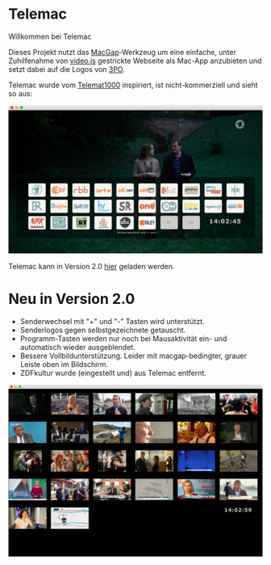 # Telemac


Willkommen bei Telemac 

Dieses Projekt nutzt das [MacGap](https://github.com/MacGapProject)-Werkzeug um eine einfache, unter Zuhilfenahme von [video.js](http://videojs.com/) gestrickte Webseite als Mac-App anzubieten und setzt dabei auf die Logos von [3PO](https://github.com/3PO/Senderlogos). 
	
Telemac wurde vom [Telemat1000](https://github.com/noestreich/Telemat1000) inspiriert, ist nicht-kommerziell und sieht so aus: 

![Telemac Screenshot](telemac.png)

Telemac kann in Version 2.0 [hier](https://github.com/noestreich/Telemac/releases) geladen werden.

# Neu in Version 2.0
- Senderwechsel mit "+" und "-" Tasten wird unterstützt.
- Senderlogos gegen selbstgezeichnete getauscht.
- Programm-Tasten werden nur noch bei Mausaktivität ein- und automatisch wieder ausgeblendet.
- Bessere Vollbildunterstützung. Leider mit macgap-bedingter, grauer Leiste oben im Bildschirm.
- ZDFkultur wurde (eingestellt und) aus Telemac entfernt. 

![Telemac Screenshot](wall.png)
